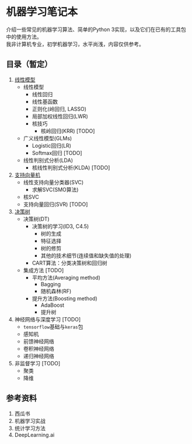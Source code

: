 机器学习笔记本
============
介绍一些常见的机器学习算法、简单的Python 3实现，以及它们在已有的工具包中的使用方法。  
我非计算机专业，初学机器学习，水平尚浅，内容仅供参考。

目录（暂定）
----------------
1. [线性模型](1_LinearModel.ipynb)
    - 线性模型
        + 线性回归
        + 线性基函数
        + 正则化(岭回归, LASSO)
        + 局部加权线性回归(LWR)
        + 核技巧
            * 核岭回归(KRR) [TODO]
    - 广义线性模型(GLMs)
        + Logistic回归(LR)
        + Softmax回归 [TODO]
    - 线性判别式分析(LDA)
        + 核线性判别式分析(KLDA) [TODO]
2. [支持向量机](2_SVM.ipynb)
    - 线性支持向量分类器(SVC)
        + 求解SVC(SMO算法)
    - 核SVC
    - 支持向量回归(SVR) [TODO]
3. [决策树](3_Trees.ipynb)
    - 决策树(DT)
        + 决策树的学习(ID3, C4.5)
            * 树的生成
            * 特征选择
            * 树的修剪
            * 其他的技术细节(连续值和缺失值的处理)
        + CART算法：分类决策树和回归树
    - 集成方法 [TODO]
        + 平均方法(Averaging method)
            * Bagging
            * 随机森林(RF)
        + 提升方法(Boosting method)
            * AdaBoost
            * 提升树
4. 神经网络与深度学习 [TODO]
    - `tensorflow`基础与`keras`包
    - 感知机
    - 前馈神经网络
    - 卷积神经网络
    - 递归神经网络
5. 非监督学习 [TODO]
    - 聚类
    - 降维
    

参考资料
------------
1. 西瓜书
2. 机器学习实战
3. 统计学习方法
4. DeepLearning.ai